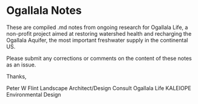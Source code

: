 # Ogallala Notes

These are compiled .md notes from ongoing research for Ogallala Life, a non-profit project aimed at restoring watershed health and recharging the Ogallala Aquifer, the most important freshwater supply in the continental US.

Please submit any corrections or comments on the content of these notes as an issue.

Thanks,

Peter W Flint 
Landscape Architect/Design Consult 
Ogallala Life 
KALEIOPE Environmental Design

